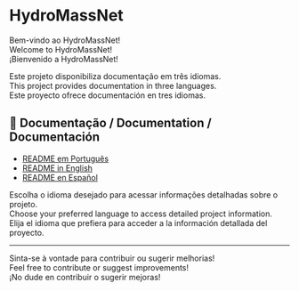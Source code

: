 # HydroMassNet

Bem-vindo ao HydroMassNet!  
Welcome to HydroMassNet!  
¡Bienvenido a HydroMassNet!

Este projeto disponibiliza documentação em três idiomas.  
This project provides documentation in three languages.  
Este proyecto ofrece documentación en tres idiomas.

## 📄 Documentação / Documentation / Documentación

- [README em Português](README.pt.md)
- [README in English](README.en.md)
- [README en Español](README.es.md)

Escolha o idioma desejado para acessar informações detalhadas sobre o projeto.  
Choose your preferred language to access detailed project information.  
Elija el idioma que prefiera para acceder a la información detallada del proyecto.

---

Sinta-se à vontade para contribuir ou sugerir melhorias!  
Feel free to contribute or suggest improvements!  
¡No dude en contribuir o sugerir mejoras!
